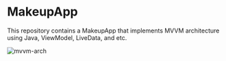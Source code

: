 # MakeupApp
This repository contains a MakeupApp that implements MVVM architecture using Java, ViewModel, LiveData, and etc.

![mvvm-arch](https://user-images.githubusercontent.com/50190122/166932826-03734d28-9950-4bf9-bcd4-8efb3204aaf6.png)
